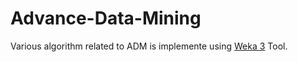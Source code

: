 # Advance-Data-Mining
Various algorithm related to ADM is implemente using [Weka 3](https://www.cs.waikato.ac.nz/ml/weka/) Tool.


